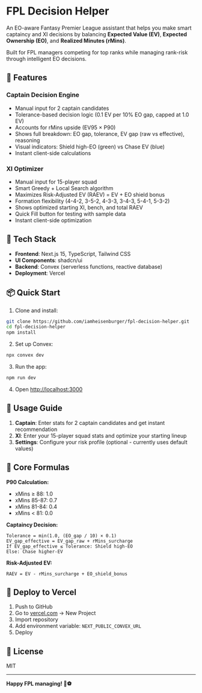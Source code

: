 # FPL Decision Helper

An EO-aware Fantasy Premier League assistant that helps you make smart captaincy and XI decisions by balancing **Expected Value (EV)**, **Expected Ownership (EO)**, and **Realized Minutes (rMins)**.

Built for FPL managers competing for top ranks while managing rank-risk through intelligent EO decisions.

## 🎯 Features

### **Captain Decision Engine**
- Manual input for 2 captain candidates
- Tolerance-based decision logic (0.1 EV per 10% EO gap, capped at 1.0 EV)
- Accounts for rMins upside (EV95 × P90)
- Shows full breakdown: EO gap, tolerance, EV gap (raw vs effective), reasoning
- Visual indicators: Shield high-EO (green) vs Chase EV (blue)
- Instant client-side calculations

### **XI Optimizer**
- Manual input for 15-player squad
- Smart Greedy + Local Search algorithm
- Maximizes Risk-Adjusted EV (RAEV) = EV + EO shield bonus
- Formation flexibility (4-4-2, 3-5-2, 4-3-3, 3-4-3, 5-4-1, 5-3-2)
- Shows optimized starting XI, bench, and total RAEV
- Quick Fill button for testing with sample data
- Instant client-side optimization

## 🚀 Tech Stack

- **Frontend**: Next.js 15, TypeScript, Tailwind CSS
- **UI Components**: shadcn/ui
- **Backend**: Convex (serverless functions, reactive database)
- **Deployment**: Vercel

## 📦 Quick Start

1. Clone and install:
```bash
git clone https://github.com/iamheisenburger/fpl-decision-helper.git
cd fpl-decision-helper
npm install
```

2. Set up Convex:
```bash
npx convex dev
```

3. Run the app:
```bash
npm run dev
```

4. Open [http://localhost:3000](http://localhost:3000)

## 📖 Usage Guide

1. **Captain**: Enter stats for 2 captain candidates and get instant recommendation
2. **XI**: Enter your 15-player squad stats and optimize your starting lineup
3. **Settings**: Configure your risk profile (optional - currently uses default values)

## 🧮 Core Formulas

**P90 Calculation:**
- xMins ≥ 88: 1.0
- xMins 85-87: 0.7
- xMins 81-84: 0.4
- xMins < 81: 0.0

**Captaincy Decision:**
```
Tolerance = min(1.0, (EO_gap / 10) × 0.1)
EV_gap_effective = EV_gap_raw + rMins_surcharge
If EV_gap_effective ≤ Tolerance: Shield high-EO
Else: Chase higher-EV
```

**Risk-Adjusted EV:**
```
RAEV = EV - rMins_surcharge + EO_shield_bonus
```

## 🚀 Deploy to Vercel

1. Push to GitHub
2. Go to [vercel.com](https://vercel.com) → New Project
3. Import repository
4. Add environment variable: `NEXT_PUBLIC_CONVEX_URL`
5. Deploy

## 📝 License

MIT

---

**Happy FPL managing! 🚀⚽**